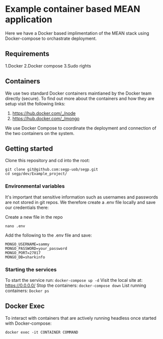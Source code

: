 
# Example container based MEAN application

Here we have a Docker based implimentation of the MEAN stack using Docker-compose to orchastrate deployment. 

## Requirements

1.Docker
2.Docker compose
3.Sudo rights

## Containers

We use two standard Docker containers maintianed by the Docker team directly (secure). To find out more about the containers and how they are setup visit the following links:

1. https://hub.docker.com/_/node
2. https://hub.docker.com/_/mongo

We use Docker Compose to coordinate the deployment and connection of the two containers on the system. 

## Getting started

Clone this repository and cd into the root:
```
git clone git@github.com:segp-uob/segp.git
cd segp/dev/Example_project/
```
### Environmental variables

It's important that sensitive information such as usernames and passwords are not stored in git repos. We therefore create a .env file locally and save our credentials there:

Create a new file in the repo
```
nano .env
```

Add the following to the .env file and save:

```
MONGO_USERNAME=sammy
MONGO_PASSWORD=your_password
MONGO_PORT=27017
MONGO_DB=sharkinfo
```
### Starting the services

To start the service run: 
```docker-compose up -d```
Visit the local site at: https://0.0.0.0/
Stop the containers: 
```docker-compose down```
List running containers: 
```Docker ps```

## Docker Exec

To interact with containers that are actively running headless once started with Docker-compose:

```docker exec -it CONTAINER COMMAND```
